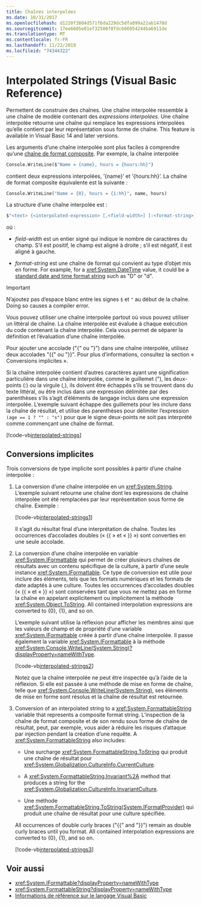 ```yaml
---
title: Chaînes interpolées
ms.date: 10/31/2017
ms.openlocfilehash: d1220f3804d571f6da229dc5dfa099a22ab1478d
ms.sourcegitcommit: 17ee6605e01ef32506f8fdc686954244ba6911de
ms.translationtype: MT
ms.contentlocale: fr-FR
ms.lasthandoff: 11/22/2019
ms.locfileid: "74344322"
---
```

# <a name="interpolated-strings-visual-basic-reference"></a>Interpolated Strings (Visual Basic Reference)

Permettent de construire des chaînes.  Une chaîne interpolée ressemble à une chaîne de modèle contenant des *expressions interpolées*.  Une chaîne interpolée retourne une chaîne qui remplace les expressions interpolées qu’elle contient par leur représentation sous forme de chaîne. This feature is available in Visual Basic 14 and later versions.

Les arguments d’une chaîne interpolée sont plus faciles à comprendre qu’une [chaîne de format composite](../../../../standard/base-types/composite-formatting.md#composite-format-string).  Par exemple, la chaîne interpolée

```vb
Console.WriteLine($"Name = {name}, hours = {hours:hh}")
```

contient deux expressions interpolées, ’{name}’ et ’{hours:hh}’. La chaîne de format composite équivalente est la suivante :

```vb
Console.WriteLine("Name = {0}, hours = {1:hh}", name, hours)
```

La structure d’une chaîne interpolée est :

```vb
$"<text> {<interpolated-expression> [,<field-width>] [:<format-string>] } <text> ..."
```

où :

- *field-width* est un entier signé qui indique le nombre de caractères du champ. S’il est positif, le champ est aligné à droite ; s’il est négatif, il est aligné à gauche.

- *format-string* est une chaîne de format qui convient au type d’objet mis en forme. For example, for a <xref:System.DateTime> value, it could be a [standard date and time format string](../../../../standard/base-types/standard-date-and-time-format-strings.md) such as "D" or "d".

> [!IMPORTANT]
> N’ajoutez pas d’espace blanc entre les signes `$` et `"` au début de la chaîne. Doing so causes a compiler error.

Vous pouvez utiliser une chaîne interpolée partout où vous pouvez utiliser un littéral de chaîne.  La chaîne interpolée est évaluée à chaque exécution du code contenant la chaîne interpolée. Cela vous permet de séparer la définition et l’évaluation d’une chaîne interpolée.

Pour ajouter une accolade ("{" ou "}") dans une chaîne interpolée, utilisez deux accolades "{{" ou "}}".  Pour plus d’informations, consultez la section « Conversions implicites ».

Si la chaîne interpolée contient d’autres caractères ayant une signification particulière dans une chaîne interpolée, comme le guillemet ("), les deux-points (:) ou la virgule (,), ils doivent être échappés s’ils se trouvent dans du texte littéral, ou être inclus dans une expression délimitée par des parenthèses s’ils s’agit d’éléments de langage inclus dans une expression interpolée. L’exemple suivant échappe des guillemets pour les inclure dans la chaîne de résultat, et utilise des parenthèses pour délimiter l’expression `(age == 1 ? "" : "s")` pour que le signe deux-points ne soit pas interprété comme commençant une chaîne de format.

[!code-vb[interpolated-strings](../../../../../samples/snippets/visualbasic/programming-guide/language-features/strings/interpolated-strings4.vb)]

## <a name="implicit-conversions"></a>Conversions implicites

Trois conversions de type implicite sont possibles à partir d’une chaîne interpolée :

1. La conversion d’une chaîne interpolée en un <xref:System.String>. L’exemple suivant retourne une chaîne dont les expressions de chaîne interpolée ont été remplacées par leur représentation sous forme de chaîne. Exemple :

   [!code-vb[interpolated-strings1](../../../../../samples/snippets/visualbasic/programming-guide/language-features/strings/interpolated-strings1.vb)]

   Il s’agit du résultat final d’une interprétation de chaîne. Toutes les occurrences d’accolades doubles (« {{ » et « }} ») sont converties en une seule accolade.

2. La conversion d’une chaîne interpolée en variable <xref:System.IFormattable> qui permet de créer plusieurs chaînes de résultats avec un contenu spécifique de la culture, à partir d’une seule instance <xref:System.IFormattable>. Ce type de conversion est utile pour inclure des éléments, tels que les formats numériques et les formats de date adaptés à une culture.  Toutes les occurrences d’accolades doubles (« {{ » et « }} ») sont conservées tant que vous ne mettez pas en forme la chaîne en appelant explicitement ou implicitement la méthode <xref:System.Object.ToString>.  All contained interpolation expressions are converted to {0}, {1}, and so on.

   L’exemple suivant utilise la réflexion pour afficher les membres ainsi que les valeurs de champ et de propriété d’une variable <xref:System.IFormattable> créée à partir d’une chaîne interpolée. Il passe également la variable <xref:System.IFormattable> à la méthode <xref:System.Console.WriteLine(System.String)?displayProperty=nameWithType>.

   [!code-vb[interpolated-strings2](../../../../../samples/snippets/visualbasic/programming-guide/language-features/strings/interpolated-strings2.vb)]

   Notez que la chaîne interpolée ne peut être inspectée qu’à l’aide de la réflexion. Si elle est passée à une méthode de mise en forme de chaîne, telle que <xref:System.Console.WriteLine(System.String)>, ses éléments de mise en forme sont résolus et la chaîne de résultat est retournée.

3. Conversion of an interpolated string to a <xref:System.FormattableString> variable that represents a composite format string. L’inspection de la chaîne de format composite et de son rendu sous forme de chaîne de résultat, peut, par exemple, vous aider à réduire les risques d’attaque par injection pendant la création d’une requête. A <xref:System.FormattableString> also includes:

      - Une surcharge <xref:System.FormattableString.ToString> qui produit une chaîne de résultat pour <xref:System.Globalization.CultureInfo.CurrentCulture>.

      - A <xref:System.FormattableString.Invariant%2A> method that produces a string for the <xref:System.Globalization.CultureInfo.InvariantCulture>.

      - Une méthode <xref:System.FormattableString.ToString(System.IFormatProvider)> qui produit une chaîne de résultat pour une culture spécifiée.

    All occurrences of double curly braces ("{{" and "}}") remain as double curly braces until you format.  All contained interpolation expressions are converted to {0}, {1}, and so on.

   [!code-vb[interpolated-strings3](../../../../../samples/snippets/visualbasic/programming-guide/language-features/strings/interpolated-strings3.vb)]

## <a name="see-also"></a>Voir aussi

- <xref:System.IFormattable?displayProperty=nameWithType>
- <xref:System.FormattableString?displayProperty=nameWithType>
- [Informations de référence sur le langage Visual Basic](index.md)
